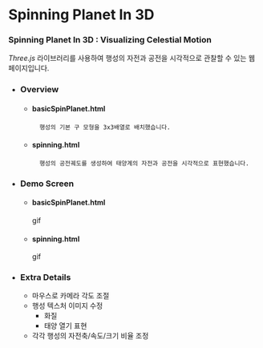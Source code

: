 # Spinning Planet In 3D
### Spinning Planet In 3D : Visualizing Celestial Motion  

_Three.js_ 라이브러리를 사용하여 행성의 자전과 공전을 시각적으로 관찰할 수 있는 웹페이지입니다.  

* ### Overview

    - #### basicSpinPlanet.html  
                
            행성의 기본 구 모형을 3x3배열로 배치했습니다.

    - #### spinning.html  
                
            행성의 공전궤도를 생성하여 태양계의 자전과 공전을 시각적으로 표현했습니다.  
  


* ### Demo Screen

    - #### basicSpinPlanet.html  
                
         gif

    - #### spinning.html  
                
         gif         

* ### Extra Details

    - 마우스로 카메라 각도 조절   
    - 행성 텍스처 이미지 수정   
        - 화질
        - 태양 열기 표현   
    - 각각 행성의 자전축/속도/크기 비율 조정   

